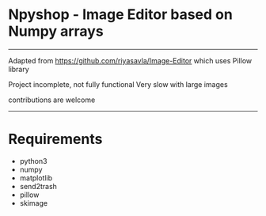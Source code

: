 # Npyshop - Image Editor based on Numpy arrays
--------------------------------------------------------

Adapted from https://github.com/riyasavla/Image-Editor
which uses Pillow library 

Project incomplete, not fully functional
Very slow with large images

contributions are welcome


-----------------------------
# Requirements

* python3
* numpy
* matplotlib
* send2trash
* pillow
* skimage
